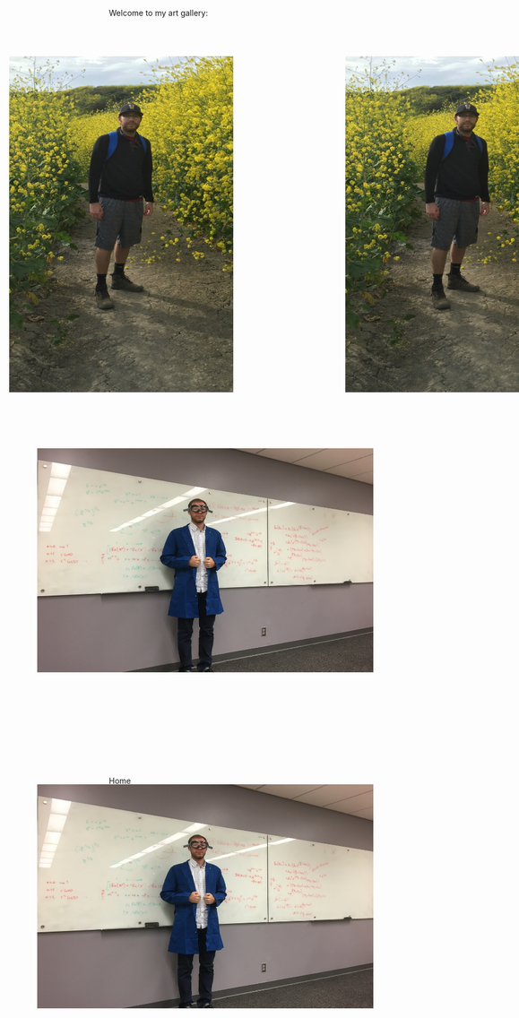 Welcome to my art gallery:
<br>
<br>
<br>

<img style="position:absolute; TOP:150px; LEFT:50px; WIDTH:400px; HEIGHT:600px" SRC="jackpic3.jpg">
<img style="position:absolute; TOP:150px; LEFT:650px; WIDTH:400px; HEIGHT:600px" SRC="jackpic3.jpg">

<br>
<br>
<br>
<br>
<br>
<br>
<br>
<br>
<br>
<br>
<br>
<br>
<br>
<br>
<br>
<br>
<br>
<br>
<br>
<br>
<br>
<br>
<br>
<br>
<br>
<br>
<br>
<br>
<br>
<br>
<br>
<br>

<img style="position:absolute; TOP:850px; LEFT:100px; WIDTH:600px; HEIGHT:400px" SRC="jackpic6.jpg">

<br>
<br>
<br>
<br>
<br>
<br>
<br>
<br>
<br>
<br>
<br>
<br>
<br>
<br>
<br>
<br>
<br>
<br>
<br>
<br>
<br>
<br>

<img style="position:absolute; TOP:1450px; LEFT:100px; WIDTH:600px; HEIGHT:400px" SRC="jackpic6.jpg">

<br>
<br>
<br>
<br>
<br>
<br>
<br>
<br>
<br>
<br>
<br>
<br>
<br>
<br>
<br>
<br>
<br>
<br>
<br>
<br>
<br>
<br>

[Home](./)
